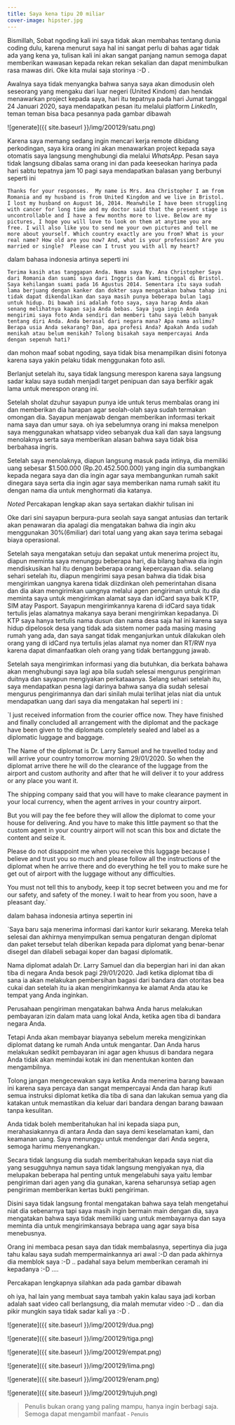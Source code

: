 ```yaml
---
title: Saya kena tipu 20 miliar
cover-image: hipster.jpg
---
```


Bismillah, Sobat ngoding kali ini saya tidak akan membahas tentang dunia coding dulu, karena menurut saya hal ini sangat perlu di bahas agar tidak ada yang kena ya, tulisan kali ini akan sangat panjang namun semoga dapat memberikan wawasan kepada rekan rekan sekalian dan dapat menimbulkan rasa mawas diri. Oke kita mulai saja storinya :-D .

<!--more-->

Awalnya saya tidak menyangka bahwa sanya saya akan dimodusin oleh seseorang yang mengaku dari luar negeri (United Kindom) dan hendak menawarkan project kepada saya, hari itu tepatnya pada hari Jumat tanggal 24 Januari 2020, saya mendapatkan pesan itu melalui platform *LinkedIn*, teman teman bisa baca pesannya pada gambar dibawah

![generate]({{ site.baseurl }}/img/200129/satu.png) 

Karena saya memang sedang ingin mencari kerja remote dibidang perkodingan, saya kira orang ini akan menawarkan project kepada saya otomatis saya langsung menghubungi dia melalui *WhatsApp*. Pesan saya tidak langsung dibalas sama orang ini dan pada keeseokan harinya pada hari sabtu tepatnya jam 10 pagi saya mendapatkan balasan yang berbunyi seperti ini

`Thanks for your responses.  My name is Mrs. Ana Christopher I am from Romania and my husband is from United Kingdom and we live in Bristol. I lost my husband on August 16, 2014. Meanwhile I have been struggling with cancer for long time and my doctor said that the present stage is uncontrollable and I have a few months more to live. Below are my pictures, I hope you will love to look on them at anytime you are free. I will also like you to send me your own pictures and tell me more about yourself. Which country exactly are you from?
What is your real name?
How old are you now?
And, what is your profession?
Are you married or single? 
Please can I trust you with all my heart?`

dalam bahasa indonesia artinya seperti ini

`Terima kasih atas tanggapan Anda. Nama saya Ny. Ana Christopher Saya dari Romania dan suami saya dari Inggris dan kami tinggal di Bristol. Saya kehilangan suami pada 16 Agustus 2014. Sementara itu saya sudah lama berjuang dengan kanker dan dokter saya mengatakan bahwa tahap ini tidak dapat dikendalikan dan saya masih punya beberapa bulan lagi untuk hidup. Di bawah ini adalah foto saya, saya harap Anda akan senang melihatnya kapan saja Anda bebas. Saya juga ingin Anda mengirimi saya foto Anda sendiri dan memberi tahu saya lebih banyak tentang diri Anda. Anda berasal dari negara mana?
Apa nama aslimu?
Berapa usia Anda sekarang?
Dan, apa profesi Anda?
Apakah Anda sudah menikah atau belum menikah?
Tolong bisakah saya mempercayai Anda dengan sepenuh hati?`

dan mohon maaf sobat ngoding, saya tidak bisa menampilkan disini fotonya karena saya yakin pelaku tidak menggunakan foto asli.

Berlanjut setelah itu, saya tidak langsung merespon karena saya langsung sadar kalau saya sudah menjadi target penipuan dan saya berfikir agak lama untuk merespon orang ini.

Setelah sholat dzuhur sayapun punya ide untuk terus membalas orang ini dan memberikan dia harapan agar seolah-olah saya sudah termakan omongan dia. Sayapun menjawab dengan memberikan informasi terkait nama saya dan umur saya. oh iya sebelumnya orang ini maksa menelpon saya menggunakan whatsapp video sebanyak dua kali dan saya langsung menolaknya serta saya memberikan alasan bahwa saya tidak bisa berbahasa ingris.

Setelah saya menolaknya, diapun langsung masuk pada intinya, dia memiliki uang sebesar $1.500.000 (Rp.20.452.500.000) yang ingin dia sumbangkan kepada negara saya dan dia ingin agar saya membangunkan rumah sakit dinegara saya serta dia ingin agar saya memberikan nama rumah sakit itu dengan nama dia untuk menghormati dia katanya.

*Noted* Percakapan lengkap akan saya sertakan diakhir tulisan ini

Oke dari sini sayapun berpura-pura seolah saya sangat antusias dan tertarik akan penawaran dia apalagi dia mengatakan bahwa dia ingin aku menggunakan 30%(6miliar) dari total uang yang akan saya terima sebagai biaya operasional.

Setelah saya mengatakan setuju dan sepakat untuk menerima project itu, diapun meminta saya menunggu beberapa hari, dia bilang bahwa dia ingin mendiskusikan hal itu dengan beberapa orang kepercayaan dia. selang sehari setelah itu, diapun mengirimi saya pesan bahwa dia tidak bisa mengirimkan uangnya karena tidak diizdinkan oleh pemerintahan disana dan dia akan mengirimkan uangnya melalui agen pengiriman untuk itu dia meminta saya untuk mengirimkan alamat saya dan idCard saya baik KTP, SIM atay Pasport. Sayapun mengirimkannya karena di idCard saya tidak tertulis jelas alamatnya makanya saya berani mengirimkan kepadanya. Di KTP saya hanya tertulis nama dusun dan nama desa saja hal ini karena saya hidup dipelosok desa yang tidak ada sistem nomer pada masing masing rumah yang ada, dan saya sangat tidak menganjurkan untuk dilakukan oleh orang yang di idCard nya tertulis jelas alamat nya nomer dan RT/RW nya karena dapat dimanfaatkan oleh orang yang tidak bertanggung jawab.

Setelah saya mengirimkan informasi yang dia butuhkan, dia berkata bahawa akan menghubungi saya lagi apa bila sudah selesai mengurus pengiriman duitnya dan sayapun mengiyakan perkataaanya. Selang sehari setelah itu, saya mendapatkan pesna lagi darinya bahwa sanya dia sudah selesai mengurus pengirimannya dan dari sinilah mulai terlihat jelas niat dia untuk mendapatkan uang dari saya dia mengatakan hal seperti ini :

`I just received information from the courier office now. They  have finished and finally concluded all arrangement with the diplomat and the package have been given to the diplomats completely sealed and label as a diplomatic luggage and baggage.

The Name of the diplomat is Dr. Larry Samuel and he travelled today and will arrive your country tomorrow morning 29/01/2020. 
So when the diplomat arrive there he will do the clearance of the luggage from the airport and custom authority and after that he will deliver it to your address or any place you want it.

The shipping company said that you will have to make clearance payment in your local currency, when the agent arrives in your country airport. 

But you will pay the fee before they will allow the diplomat to come your house for delivering. And you have to make this little payment so that the custom agent in your country airport will not scan this box and dictate the content and seize it.

Please do not disappoint me when you receive this luggage because I believe and trust you so much and please follow all the instructions of the diplomat when he arrive there and do everything he tell you to make sure he get out of airport with the luggage without any difficulties.

You must not tell this to anybody, keep it top secret between you and me for our safety, and safety of the money.
I wait to hear from you soon, have a pleasant day.`

dalam bahasa indonesia artinya sepertin ini

`Saya baru saja menerima informasi dari kantor kurir sekarang. Mereka telah selesai dan akhirnya menyimpulkan semua pengaturan dengan diplomat dan paket tersebut telah diberikan kepada para diplomat yang benar-benar disegel dan dilabeli sebagai koper dan bagasi diplomatik.

Nama diplomat adalah Dr. Larry Samuel dan dia bepergian hari ini dan akan tiba di negara Anda besok pagi 29/01/2020.
Jadi ketika diplomat tiba di sana ia akan melakukan pembersihan bagasi dari bandara dan otoritas bea cukai dan setelah itu ia akan mengirimkannya ke alamat Anda atau ke tempat yang Anda inginkan.

Perusahaan pengiriman mengatakan bahwa Anda harus melakukan pembayaran izin dalam mata uang lokal Anda, ketika agen tiba di bandara negara Anda.

Tetapi Anda akan membayar biayanya sebelum mereka mengizinkan diplomat datang ke rumah Anda untuk mengantar. Dan Anda harus melakukan sedikit pembayaran ini agar agen khusus di bandara negara Anda tidak akan memindai kotak ini dan menentukan konten dan mengambilnya.

Tolong jangan mengecewakan saya ketika Anda menerima barang bawaan ini karena saya percaya dan sangat mempercayai Anda dan harap ikuti semua instruksi diplomat ketika dia tiba di sana dan lakukan semua yang dia katakan untuk memastikan dia keluar dari bandara dengan barang bawaan tanpa kesulitan.

Anda tidak boleh memberitahukan hal ini kepada siapa pun, merahasiakannya di antara Anda dan saya demi keselamatan kami, dan keamanan uang.
Saya menunggu untuk mendengar dari Anda segera, semoga harimu menyenangkan.`

Secara tidak langsung dia sudah memberitahukan kepada saya niat dia yang sesugguhnya namun saya tidak langsung mengiyakan nya, dia melupakan beberapa hal penting untuk mengelabuhi saya yaitu lembar pengiriman dari agen yang dia gunakan, karena seharunsya setiap agen pengiriman memberikan kertas bukti pengiriman.

Disini saya tidak langsung frontal mengatakan bahwa saya telah mengetahui niat dia sebenarnya tapi saya masih ingin bermain main dengan dia, saya mengatakan bahwa saya tidak memiliki uang untuk membayarnya dan saya meminta dia untuk mengirimkansaya bebrapa uang agar saya bisa menebusnya.

Orang ini membaca pesan saya dan tidak membalasnya, sepertinya dia juga tahu kalau saya sudah mempermainkannya ari awal :-D dan pada akhirnya dia memblok saya :-D .. padahal saya belum memberikan ceramah ini kepadanya :-D ....

Percakapan lengkapnya silahkan ada pada gambar dibawah

oh iya, hal lain yang membuat saya tambah yakin kalau saya jadi korban adalah saat video call berlangsung, dia malah memutar video :-D .. dan dia pikir mungkin saya tidak sadar kali ya :-D .


![generate]({{ site.baseurl }}/img/200129/dua.png) 

![generate]({{ site.baseurl }}/img/200129/tiga.png) 

![generate]({{ site.baseurl }}/img/200129/empat.png) 

![generate]({{ site.baseurl }}/img/200129/lima.png) 

![generate]({{ site.baseurl }}/img/200129/enam.png) 

![generate]({{ site.baseurl }}/img/200129/tujuh.png) 








>Penulis bukan orang yang paling mampu, hanya ingin berbagi saja. Semoga dapat mengambil manfaat<small> - Penulis</small>